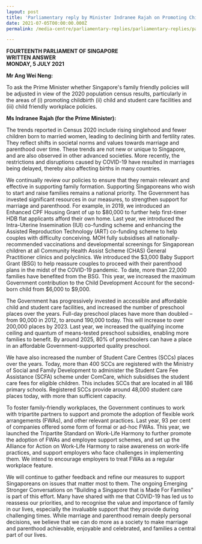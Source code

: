 ```yaml
---
layout: post
title: 'Parliamentary reply by Minister Indranee Rajah on Promoting Childbirth'
date: 2021-07-05T00:00:00.000Z
permalink: /media-centre/parliamentary-replies/parliamentary-replies/parliamentary-reply-by-minister-indranee-rajah-on-promoting-childbirth

---
```



**FOURTEENTH PARLIAMENT OF SINGAPORE**  
**WRITTEN ANSWER**  
**MONDAY, 5 JULY 2021**

**Mr Ang Wei Neng:**

To ask the Prime Minister whether Singapore's family friendly policies will be adjusted in view of the 2020 population census results, particularly in the areas of (i) promoting childbirth (ii) child and student care facilities and (iii) child friendly workplace policies.

**Ms Indranee Rajah (for the Prime Minister):** 

The trends reported in Census 2020 include rising singlehood and fewer children born to married women, leading to declining birth and fertility rates. They reflect shifts in societal norms and values towards marriage and parenthood over time. These trends are not new or unique to Singapore, and are also observed in other advanced societies. More recently, the restrictions and disruptions caused by COVID-19 have resulted in marriages being delayed, thereby also affecting births in many countries.  

We continually review our policies to ensure that they remain relevant and effective in supporting family formation. Supporting Singaporeans who wish to start and raise families remains a national priority. The Government has invested significant resources in our measures, to strengthen support for marriage and parenthood. For example, in 2019, we introduced an Enhanced CPF Housing Grant of up to $80,000 to further help first-timer HDB flat applicants afford their own home. Last year, we introduced the Intra-Uterine Insemination (IUI) co-funding scheme and enhancing the Assisted Reproduction Technology (ART) co-funding scheme to help couples with difficulty conceiving.  MOH fully subsidises all nationally-recommended vaccinations and developmental screenings for Singaporean children at all Community Health Assist Scheme (CHAS) General Practitioner clinics and polyclinics. We introduced the $3,000 Baby Support Grant (BSG) to help reassure couples to proceed with their parenthood plans in the midst of the COVID-19 pandemic. To date, more than 22,000 families have benefited from the BSG. This year, we increased the maximum Government contribution to the Child Development Account for the second-born child from $6,000 to $9,000. 

The Government has progressively invested in accessible and affordable child and student care facilities, and increased the number of preschool places over the years. Full-day preschool places have more than doubled – from 90,000 in 2012, to around 190,000 today. This will increase to over 200,000 places by 2023. Last year, we increased the qualifying income ceiling and quantum of means-tested preschool subsidies, enabling more families to benefit. By around 2025, 80% of preschoolers can have a place in an affordable Government-supported quality preschool.  

We have also increased the number of Student Care Centres (SCCs) places over the years. Today, more than 400 SCCs are registered with the Ministry of Social and Family Development to administer the Student Care Fee Assistance (SCFA) scheme under ComCare, which subsidises the student care fees for eligible children. This includes SCCs that are located in all 186 primary schools. Registered SCCs provide around 48,000 student care places today, with more than sufficient capacity. 

To foster family-friendly workplaces, the Government continues to work with tripartite partners to support and promote the adoption of flexible work arrangements (FWAs), and other relevant practices. Last year, 93 per cent of companies offered some form of formal or ad-hoc FWAs. This year, we launched the Tripartite Standard on Work-Life Harmony to further promote the adoption of FWAs and employee support schemes, and set up the Alliance for Action on Work-Life Harmony to raise awareness on work-life practices, and support employers who face challenges in implementing them. We intend to encourage employers to treat FWAs as a regular workplace feature.

We will continue to gather feedback and refine our measures to support Singaporeans on issues that matter most to them. The ongoing Emerging Stronger Conversations on “Building a Singapore that is Made For Families” is part of this effort. Many have shared with me that COVID-19 has led us to reassess our priorities, and to recognise the value and importance of family in our lives, especially the invaluable support that they provide during challenging times. While marriage and parenthood remain deeply personal decisions, we believe that we can do more as a society to make marriage and parenthood achievable, enjoyable and celebrated, and families a central part of our lives.
